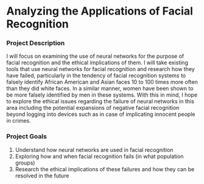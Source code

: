# Analyzing the Applications of Facial Recognition

### Project Description

I will focus on examining the use of neural networks for the purpose of facial recognition and the ethical implications of them. I will take existing tools that use neural networks for facial recognition and research how they have failed, particularly in the tendency of facial recognition systems to falsely identify African American and Asian faces 10 to 100 times more often than they did white faces. In a similar manner, women have been shown to be more falsely identified by men in these systems. With this in mind, I hope to explore the ethical issues regarding the failure of neural networks in this area including the potential expansions of negative facial recognition beyond logging into devices such as in case of implicating innocent people in crimes.

### Project Goals

1. Understand how neural networks are used in facial recognition
2. Exploring how and when facial recognition fails (in what population groups)
3. Research the ethical implications of these failures and how they can be resolved in the future
